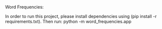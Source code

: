  Word Frequencies:
 
 In order to run this project, please install dependencies using (pip install -r requirements.txt).
 Then run: python -m word_frequencies.app
 